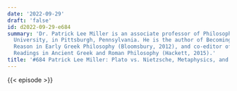 ```yaml
---
date: '2022-09-29'
draft: 'false'
id: d2022-09-29-e684
summary: 'Dr. Patrick Lee Miller is an associate professor of Philosophy at Duquesne
  University, in Pittsburgh, Pennsylvania. He is the author of Becoming God: Pure
  Reason in Early Greek Philosophy (Bloomsbury, 2012), and co-editor of Introductory
  Readings in Ancient Greek and Roman Philosophy (Hackett, 2015).'
title: '#684 Patrick Lee Miller: Plato vs. Nietzsche, Metaphysics, and Morality'
---
```

{{< episode >}}
